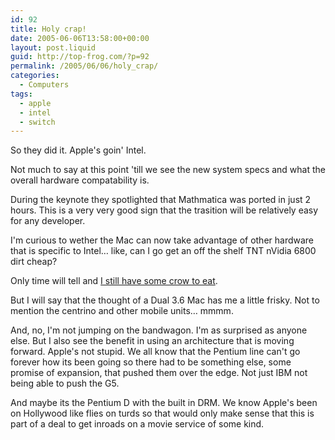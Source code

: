 ```yaml
---
id: 92
title: Holy crap!
date: 2005-06-06T13:58:00+00:00
layout: post.liquid
guid: http://top-frog.com/?p=92
permalink: /2005/06/06/holy_crap/
categories:
  - Computers
tags:
  - apple
  - intel
  - switch
---
```

So they did it. Apple's goin' Intel. 

Not much to say at this point 'till we see the new system specs and what the overall hardware compatability is.

During the keynote they spotlighted that Mathmatica was ported in just 2 hours. This is a very very good sign that the trasition will be relatively easy for any developer.

I'm curious to wether the Mac can now take advantage of other hardware that is specific to Intel… like, can I go get an off the shelf TNT nVidia 6800 dirt cheap?

Only time will tell and [I still have some crow to eat](/2005/06/04/i_dont_believe_it/).

But I will say that the thought of a Dual 3.6 Mac has me a little frisky. Not to mention the centrino and other mobile units… mmmm. 

And, no, I'm not jumping on the bandwagon. I'm as surprised as anyone else. But I also see the benefit in using an architecture that is moving forward. Apple's not stupid. We all know that the Pentium line can't go forever how its been going so there had to be something else, some promise of expansion, that pushed them over the edge. Not just IBM not being able to push the G5.

And maybe its the Pentium D with the built in DRM. We know Apple's been on Hollywood like flies on turds so that would only make sense that this is part of a deal to get inroads on a movie service of some kind.
